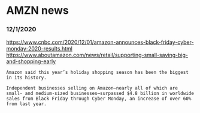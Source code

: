 # AMZN news


### 12/1/2020
https://www.cnbc.com/2020/12/01/amazon-announces-black-friday-cyber-monday-2020-results.html
https://www.aboutamazon.com/news/retail/supporting-small-saving-big-and-shopping-early
```
Amazon said this year’s holiday shopping season has been the biggest in its history.

Independent businesses selling on Amazon—nearly all of which are small- and medium-sized businesses—surpassed $4.8 billion in worldwide sales from Black Friday through Cyber Monday, an increase of over 60% from last year.
```
